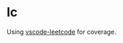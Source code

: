# lc

Using [vscode-leetcode](https://marketplace.visualstudio.com/items?itemName=LeetCode.vscode-leetcode) for coverage.
